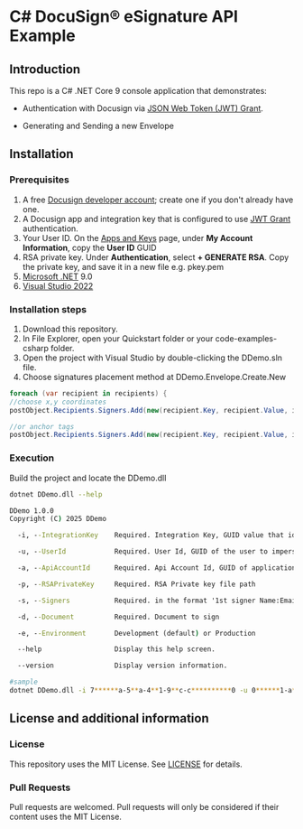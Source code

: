 # C# DocuSign® eSignature API Example

## Introduction
This repo is a C# .NET Core 9 console application that demonstrates:

* Authentication with Docusign via [JSON Web Token (JWT) Grant](https://developers.docusign.com/platform/auth/jwt/).

* Generating and Sending a new Envelope

## Installation

### Prerequisites
1. A free [Docusign developer account](https://www.docusign.com/developers/sandbox); create one if you don't already have one.
2. A Docusign app and integration key that is configured to use [JWT Grant](https://developers.docusign.com/platform/auth/jwt/) authentication.
3. Your User ID. On the [Apps and Keys](https://admindemo.docusign.com/authenticate?goTo=apiIntegratorKey) page, under **My Account Information**, copy the **User ID** GUID
4. RSA private key. Under **Authentication**, select **+ GENERATE RSA**. Copy the private key, and save it in a new file e.g. pkey.pem
5. [Microsoft .NET](https://dotnet.microsoft.com/en-us/download) 9.0
6. [Visual Studio 2022](https://visualstudio.microsoft.com/downloads/)

### Installation steps

1. Download this repository.
2. In File Explorer, open your Quickstart folder or your code-examples-csharp folder.
3. Open the project with Visual Studio by double-clicking the DDemo.sln file.
4. Choose signatures placement method at DDemo.Envelope.Create.New 
```csharp
foreach (var recipient in recipients) {
//choose x,y coordinates
postObject.Recipients.Signers.Add(new(recipient.Key, recipient.Value, index, emailSubject, emailBody,"", 40, 200 * index, 1));

//or anchor tags
postObject.Recipients.Signers.Add(new(recipient.Key, recipient.Value, index, emailSubject, emailBody, $"\\S{index}\\"));
```

### Execution
Build the project and locate the DDemo.dll
```sh
dotnet DDemo.dll --help
```
```cmd
DDemo 1.0.0
Copyright (C) 2025 DDemo

  -i, --IntegrationKey    Required. Integration Key, GUID value that identifies your integration

  -u, --UserId            Required. User Id, GUID of the user to impersonate

  -a, --ApiAccountId      Required. Api Account Id, GUID of application account

  -p, --RSAPrivateKey     Required. RSA Private key file path

  -s, --Signers           Required. in the format '1st signer Name:Email,2nd Name:Email'

  -d, --Document          Required. Document to sign

  -e, --Environment       Development (default) or Production

  --help                  Display this help screen.

  --version               Display version information.
```

```sh
#sample
dotnet DDemo.dll -i 7******a-5**a-4**1-9**c-c**********0 -u 0******1-a**b-4**0-b**d-e**********b -a c******6-d**4-4**c-a**9-e**********8 -p ~/pkey.pem -s "John Doe:jdoe@doe.com,Bob Martin:b.martin@nobo.com" -d ~/contract.pdf
```

## License and additional information

### License
This repository uses the MIT License. See [LICENSE](./LICENSE) for details.

### Pull Requests
Pull requests are welcomed. Pull requests will only be considered if their content
uses the MIT License.
